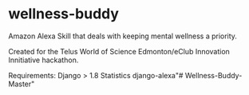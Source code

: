 # wellness-buddy
Amazon Alexa Skill that deals with keeping mental wellness a priority.

Created for the Telus World of Science Edmonton/eClub Innovation Innitiative hackathon.

Requirements:
Django > 1.8
Statistics
django-alexa"# Wellness-Buddy-Master" 

